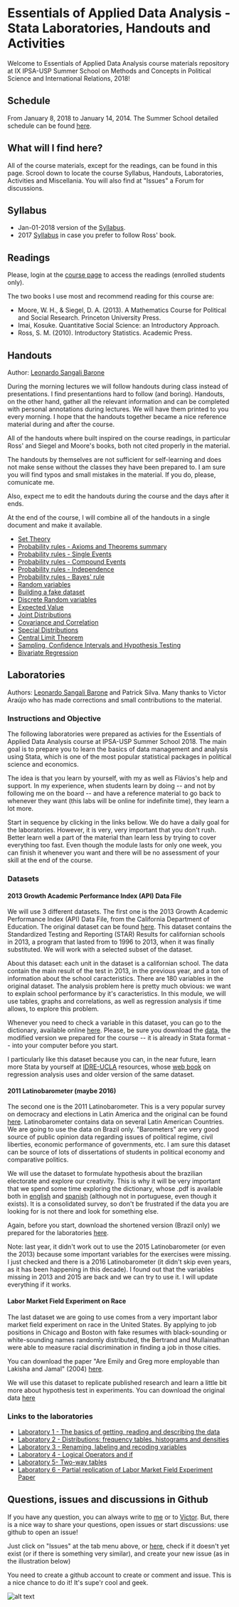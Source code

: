 # Essentials of Applied Data Analysis - Stata Laboratories, Handouts and Activities

Welcome to Essentials of Applied Data Analysis course materials repository at IX IPSA-USP Summer School on Methods and Concepts in Political Science and International Relations, 2018!

##  Schedule

From January 8, 2018 to  January 14, 2014. The Summer School detailed schedule can be found [here](http://summerschool.fflch.usp.br/schedule/detailed-schedule).

##  What will I find here?

All of the course materials, except for the readings, can be found in this page. Scrool down to locate the course Syllabus, Handouts, Laboratories, Activities and Miscellania. You will also find at "Issues" a Forum for discussions.

##  Syllabus

- Jan-01-2018 version of the [Syllabus](https://github.com/leobarone/IPSA_USP_EADA_2018/blob/master/Syllabus/syllabus.pdf).
- 2017 [Syllabus](https://github.com/leobarone/IPSA_USP_EADA_2017/blob/master/Syllabus/syllabus.pdf) in case you prefer to follow Ross' book.

##  Readings

Please, login at the [course page](http://ipsa-usp.com/users/login) to access the readings (enrolled students only).

The two books I use most and recommend reading for this course are:

- Moore, W. H., & Siegel, D. A. (2013). A Mathematics Course for Political and Social Research. Princeton University Press.
- Imai, Kosuke. Quantitative Social Science: an Introductory Approach.
- Ross, S. M. (2010). Introductory Statistics. Academic Press.

## Handouts

Author: [Leonardo Sangali Barone](leonardo.barone@usp.br)

During the morning lectures we will follow handouts during class instead of presentations. I find presentantions hard to follow (and boring). Handouts, on the other hand, gather all the relevant information and can be completed with personal annotations during lectures. We will have them printed to you every morning. I hope that the handouts together became a nice reference material during and after the course. 

All of the handouts where built inspired on the course readings, in particular Ross' and Siegel and Moore's books, both not cited properly in the material.

The handouts by themselves are not sufficient for self-learning and does not make sense without the classes they have been prepared to. I am sure you will find typos and small mistakes in the material. If you do, please, comunicate me.

Also, expect me to edit the handouts during the course and the days after it ends.

At the end of the course, I will combine all of the handouts in a single document and make it available.

- [Set Theory](https://github.com/leobarone/IPSA_USP_EADA_2018/blob/master/Handouts/handout_set_theory.pdf)
- [Probability rules - Axioms and Theorems summary](https://github.com/leobarone/IPSA_USP_EADA_2018/blob/master/Handouts/handout_probability_axioms_theorems.pdf)
- [Probability rules - Single Events](https://github.com/leobarone/IPSA_USP_EADA_2018/blob/master/Handouts/handout_probability_single.pdf)
- [Probability rules - Compound Events](https://github.com/leobarone/IPSA_USP_EADA_2018/blob/master/Handouts/handout_probability_compound.pdf)
- [Probability rules - Independence](https://github.com/leobarone/IPSA_USP_EADA_2018/blob/master/Handouts/handout_probability_independence.pdf)
- [Probability rules - Bayes' rule](https://github.com/leobarone/IPSA_USP_EADA_2018/blob/master/Handouts/handout_probability_bayes.pdf)
- [Random variables](https://github.com/leobarone/IPSA_USP_EADA_2018/blob/master/Handouts/handout_random_variables.pdf)
- [Building a fake dataset](https://github.com/leobarone/IPSA_USP_EADA_2018/blob/master/Handouts/handout_building_fake_data.pdf)
- [Discrete Random variables](https://github.com/leobarone/IPSA_USP_EADA_2018/blob/master/Handouts/handout_discrete_random_variables.pdf)
- [Expected Value](https://github.com/leobarone/IPSA_USP_EADA_2018/blob/master/Handouts/handout_expected_value.pdf)
- [Joint Distributions](https://github.com/leobarone/IPSA_USP_EADA_2018/blob/master/Handouts/handout_joint_distributions.pdf)
- [Covariance and Correlation](https://github.com/leobarone/IPSA_USP_EADA_2018/blob/master/Handouts/handout_covariance_correlation.pdf)
- [Special Distributions](https://github.com/leobarone/IPSA_USP_EADA_2018/blob/master/Handouts/handout_special_distributions.pdf)
- [Central Limit Theorem](https://github.com/leobarone/IPSA_USP_EADA_2018/blob/master/Handouts/handout_central_limit_theorem.pdf)
- [Sampling, Confidence Intervals and Hypothesis Testing](https://github.com/leobarone/IPSA_USP_EADA_2018/blob/master/Handouts/handout_hypothesis_testing.pdf)
- [Bivariate Regression](https://github.com/leobarone/IPSA_USP_EADA_2018/blob/master/Handouts/handout_regression.pdf)

##  Laboratories

Authors: [Leonardo Sangali Barone](leonardo.barone@usp.br) and Patrick Silva. Many thanks to Victor Araújo who has made corrections and small contributions to the material.

### Instructions and Objective

The following laboratories were prepared as activies for the Essentials of Applied Data Analysis course at IPSA-USP Summer School 2018. The main goal is to prepare you to learn the basics of data management and analysis using Stata, which is one of the most popular statistical packages in political science and economics.

The idea is that you learn by yourself, with my as well as Flávios's help and support. In my experience, when students learn by doing -- and not by following me on the board -- and have a reference material to go back to whenever they want (this labs will be online for indefinite time), they learn a lot more.

Start in sequence by clicking in the links bellow. We do have a daily goal for the laboratories. However, it is very, very important that you don't rush. Better learn well a part of the material than learn less by trying to cover everything too fast. Even though the module lasts for only one week, you can finish it whenever you want and there will be no assessment of your skill at the end of the course.

### Datasets

#### 2013 Growth Academic Performance Index (API) Data File

We will use 3 different datasets. The first one is the 2013 Growth Academic Performance Index (API) Data File, from the California Department of Education. The original dataset can be found [here](http://www.cde.ca.gov/ta/ac/ap/). This dataset contains the Standardized Testing and Reporting (STAR) Results for californian schools in 2013, a program that lasted from to 1996 to 2013, when it was finally substituted. We will work with a selected subset of the dataset. 

About this dataset: each unit in the dataset is a californian school. The data contain the main result of the test in 2013, in the previous year, and a ton of information about the school caracteristics. There are 180 variables in the original dataset. The analysis problem here is pretty much obvious: we want to explain school performance by it's caracteristics. In this module, we will use tables, graphs and correlations, as well as regression analysis if time allows, to explore this problem.

Whenever you need to check a variable in this dataset, you can go to the dictionary, available online [here](http://www.cde.ca.gov/ta/ac/ap/reclayout13g.asp). Please, be sure you download the [data](https://github.com/leobarone/IPSA_USP_EADA_2018/blob/master/Data/api13_school_data.dta), the modified version we prepared for the course -- it is already in Stata format -- into your computer before you start.

I particularly like this dataset because you can, in the near future, learn more Stata by yourself at [IDRE-UCLA](http://www.ats.ucla.edu/stat/stata/) resources, whose [web book](http://www.ats.ucla.edu/stat/stata/webbooks/reg/chapter1/statareg1.htm) on regression analysis uses and older version of the same dataset.

#### 2011 Latinobarometer (maybe 2016)

The second one is the 2011 Latinobarometer. This is a very popular survey on democracy and elections in Latin America and the original can be found [here](http://www.latinobarometro.org/latContents.jsp). Latinobarometer contains data on several Latin American Countries. We are going to use the data on Brazil only. "Barometers" are very good source of public opinion data regarding issues of political regime, civil liberties, economic performance of governments, etc. I am sure this dataset can be source of lots of dissertations of students in political economy and comparative politics.

We will use the dataset to formulate hypothesis about the brazilian electorate and explore our creativity. This is why it will be very important that we spend some time exploring the dictionary, whose .pdf is available both in [english](https://github.com/leobarone/IPSA_USP_EADA_2018/blob/master/Data/Latinobarometro_2011_eng.pdf) and [spanish](https://github.com/leobarone/IPSA_USP_EADA_2018/blob/master/Data/Latinobarometro_2011_esp.pdf) (although not in portuguese, even though it exists). It is a consolidated survey, so don't be frustrated if the data you are looking for is not there and look for something else.

Again, before you start, download the shortened version (Brazil only) we prepared for the laboratories [here](https://github.com/leobarone/IPSA_USP_EADA_2018/blob/master/Data/Latinobarometro_2011_eng_BR.dta).

Note: last year, it didn't work out to use the 2015 Latinobarometer (or even the 2013) because some important variables for the exercises were missing. I just checked and there is a 2016 Latinobarometer (it didn't skip even years, as it has been happening in this decade). I found out that the variables missing in 2013 and 2015 are back and we can try to use it. I will update everything if it works.

#### Labor Market Field Experiment on Race

The last dataset we are going to use comes from a very important labor market field experiment on race in the United States. By applying to job positions in Chicago and Boston with fake resumes with black-sounding or white-sounding names randomly distributed, the Bertrand and Mullainathan were able to measure racial discrimination in finding a job in those cities.

You can download the paper "Are Emily and Greg more employable than Lakisha and Jamal" (2004) [here](https://github.com/leobarone/IPSA_USP_EADA_2018/blob/master/Miscellania/Bertrand_Mullainathan_paper.pdf). 

We will use this dataset to replicate published research and learn a little bit more about hypothesis test in experiments. You can download the original data [here](https://github.com/leobarone/IPSA_USP_EADA_2018/blob/master/Data/lakisha_aer.dta)

### Links to the laboratories 

- [Laboratory 1 - The basics of getting, reading and describing the data](https://github.com/leobarone/IPSA_USP_EADA_2018/blob/master/Labs/stata_lab_1.md)
- [Laboratory 2 - Distributions: frequency tables, histograms and densities](https://github.com/leobarone/IPSA_USP_EADA_2018/blob/master/Labs/stata_lab_2.md)
- [Laboratory 3 - Renaming, labeling and recoding variables](https://github.com/leobarone/IPSA_USP_EADA_2018/blob/master/Labs/stata_lab_3.md)
- [Laboratory 4 - Logical Operators and if](https://github.com/leobarone/IPSA_USP_EADA_2018/blob/master/Labs/stata_lab_4.md)
- [Laboratory 5- Two-way tables](https://github.com/leobarone/IPSA_USP_EADA_2018/blob/master/Labs/stata_lab_5.md)
- [Laboratory 6 - Partial replication of Labor Market Field Experiment Paper](https://github.com/leobarone/IPSA_USP_EADA_2018/blob/master/Labs/stata_lab_6.md)

## Questions, issues and discussions in Github

If you have any question, you can always write to [me](leobarone@gmail.com) or to [Victor](victor.asaraujo@gmail.com). But, there is a nice way to share your questions, open issues or start discussions: use github to open an issue!

Just click on "Issues" at the tab menu above, or [here](https://github.com/leobarone/IPSA_USP_EADA_2018/issues), check if it doesn't yet exist (or if there is something very similar), and create your new issue (as in the illustration below)

You need to create a github account to create or comment and issue. This is a nice chance to do it! It's supe'r cool and geek.

![alt text](https://github.com/leobarone/IPSA_USP_EADA_2018/blob/master/Miscellania/issues.png "How to open issues")